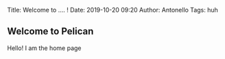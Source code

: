 Title: Welcome to .... !
Date: 2019-10-20 09:20
Author: Antonello
Tags: huh


## Welcome to Pelican
Hello! I am the home page